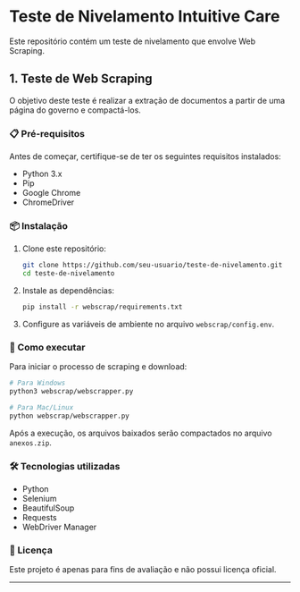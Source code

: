 # Teste de Nivelamento Intuitive Care
 
Este repositório contém um teste de nivelamento que envolve Web Scraping.
 
## 1. Teste de Web Scraping
 
O objetivo deste teste é realizar a extração de documentos a partir de uma página do governo e compactá-los.
 
### 📋 Pré-requisitos
 
Antes de começar, certifique-se de ter os seguintes requisitos instalados:
 
- Python 3.x
- Pip
- Google Chrome
- ChromeDriver
 
### 📦 Instalação
 
1. Clone este repositório:
 
   ```sh
   git clone https://github.com/seu-usuario/teste-de-nivelamento.git
   cd teste-de-nivelamento
   ```
 
2. Instale as dependências:
 
   ```sh
   pip install -r webscrap/requirements.txt
   ```
 
3. Configure as variáveis de ambiente no arquivo `webscrap/config.env`.
 
### 🚀 Como executar
 
Para iniciar o processo de scraping e download:
 
```sh
# Para Windows
python3 webscrap/webscrapper.py
````

```sh
# Para Mac/Linux
python webscrap/webscrapper.py
```
 
Após a execução, os arquivos baixados serão compactados no arquivo `anexos.zip`.
 
### 🛠 Tecnologias utilizadas
 
- Python
- Selenium
- BeautifulSoup
- Requests
- WebDriver Manager
 
### 📄 Licença
 
Este projeto é apenas para fins de avaliação e não possui licença oficial.
 
---
